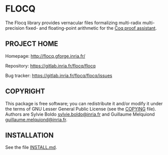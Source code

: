FLOCQ
=====

The Flocq library provides vernacular files formalizing multi-radix
multi-precision fixed- and floating-point arithmetic for the
[Coq proof assistant](https://coq.inria.fr/).

PROJECT HOME
------------

Homepage: http://flocq.gforge.inria.fr/

Repository: https://gitlab.inria.fr/flocq/flocq

Bug tracker: https://gitlab.inria.fr/flocq/flocq/issues

COPYRIGHT
---------

This package is free software; you can redistribute it and/or modify it
under the terms of GNU Lesser General Public License (see the
[COPYING](COPYING) file). Authors are Sylvie Boldo <sylvie.boldo@inria.fr>
and Guillaume Melquiond <guillaume.melquiond@inria.fr>.

INSTALLATION
------------

See the file [INSTALL.md](INSTALL.md).
